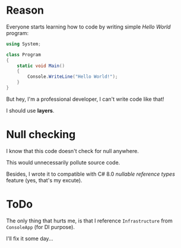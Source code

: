 # Reason

Everyone starts learning how to code by writing simple *Hello World* program:

```C#
using System;

class Program
{
    static void Main()
    {
        Console.WriteLine("Hello World!");
    }
}
```

But hey, I'm a professional developer, I can't write code like that!

I should use **layers**.

# Null checking

I know that this code doesn't check for null anywhere.

This would unnecessarily pollute source code.

Besides, I wrote it to compatible with C# 8.0 *nullable reference types* feature (yes, that's my excute).

# ToDo 

The only thing that hurts me, is that I reference `Infrastructure` from `ConsoleApp` (for DI purpose).

I'll fix it some day...
